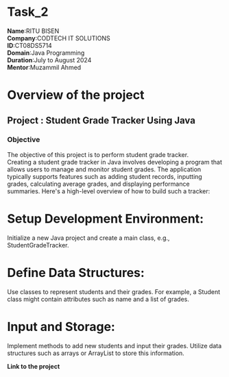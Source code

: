 # Task_2
**Name**:RITU BISEN<br/>
**Company**:CODTECH IT SOLUTIONS<br/>
**ID**:CT08DS5714<br/>
**Domain**:Java Programming<br/>
**Duration**:July to August 2024<br/>
**Mentor**:Muzammil Ahmed<br/>

# Overview of the project
## Project : Student Grade Tracker Using Java <br/>
### Objective

The objective of this project is to perform student grade tracker.<br/>
Creating a student grade tracker in Java involves developing a program that allows users to manage and monitor student grades. 
The application typically supports features such as adding student records, inputting grades, calculating average grades, and displaying performance summaries.
Here's a high-level overview of how to build such a tracker:

# Setup Development Environment:

Initialize a new Java project and create a main class, e.g., StudentGradeTracker.

# Define Data Structures:
Use classes to represent students and their grades. For example, a Student class might contain attributes such as name and a list of grades.

# Input and Storage:

Implement methods to add new students and input their grades. Utilize data structures such as arrays or ArrayList to store this information.


**Link to the project**
